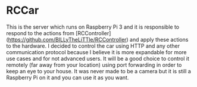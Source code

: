# RCCar

This is the server which runs on Raspberry Pi 3 and it is responsible to respond to the actions from [RCController] (https://github.com/BILLyTheLiTTle/RCController) and apply these actions to the hardware. I decided to control the car using HTTP and any other communication protocol because I believe it is more expandable for more use cases and for not advanced users. It will be a good choice to control it remotely (far away from your location) using port forwarding in order to keep an eye to your house. It was never made to be a camera but it is still a Raspberry Pi on it and you can use it as you want.
